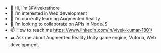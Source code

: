 - 👋 Hi, I’m @Vivekrathore
- 👀 I’m interested in Web development
- 🌱 I’m currently learning Augmented Reality
- 💞️ I’m looking to collaborate on APIs in NodeJS 
- 📫 How to reach me https://www.linkedin.com/in/vivek-kumar-1801/
- ✒️ Ask me about Augmented Reality,Unity game engine, Vuforia, Web development.

<!---
Vivekrathore1801/Vivekrathore1801 is a ✨ special ✨ repository because its `README.md` (this file) appears on your GitHub profile.
You can click the Preview link to take a look at your changes.
--->
